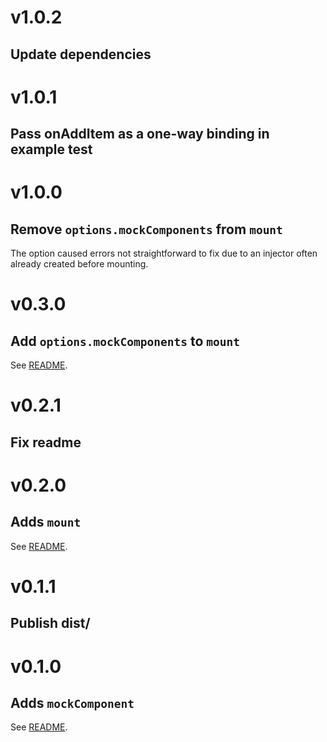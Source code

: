 # v1.0.2
## Update dependencies

# v1.0.1
## Pass onAddItem as a one-way binding in example test

# v1.0.0
## Remove `options.mockComponents` from `mount`

The option caused errors not straightforward to fix due to an injector often already created before mounting.

# v0.3.0
## Add `options.mockComponents` to `mount`

See [README](README.md#mounttemplate-props-options--testelementwrapper).

# v0.2.1
## Fix readme

# v0.2.0
## Adds `mount`

See [README](README.md#mounttemplate-props--testelementwrapper).

# v0.1.1
## Publish dist/

# v0.1.0
## Adds `mockComponent`

See [README](README.md#api).
